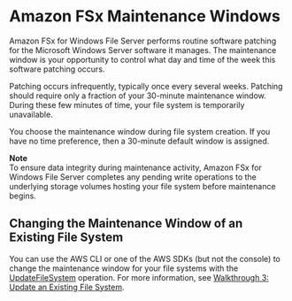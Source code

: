 # Amazon FSx Maintenance Windows<a name="maintenance-windows"></a>

Amazon FSx for Windows File Server performs routine software patching for the Microsoft Windows Server software it manages\. The maintenance window is your opportunity to control what day and time of the week this software patching occurs\.

Patching occurs infrequently, typically once every several weeks\. Patching should require only a fraction of your 30\-minute maintenance window\. During these few minutes of time, your file system is temporarily unavailable\. 

You choose the maintenance window during file system creation\. If you have no time preference, then a 30\-minute default window is assigned\.

**Note**  
To ensure data integrity during maintenance activity, Amazon FSx for Windows File Server completes any pending write operations to the underlying storage volumes hosting your file system before maintenance begins\.

## Changing the Maintenance Window of an Existing File System<a name="change-maintenance-windows"></a>

You can use the AWS CLI or one of the AWS SDKs \(but not the console\) to change the maintenance window for your file systems with the [UpdateFileSystem](https://docs.aws.amazon.com/fsx/latest/APIReference/API_UpdateFileSystem.html) operation\. For more information, see [Walkthrough 3: Update an Existing File System](walkthrough03-update-file-system.md)\.